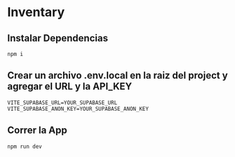 # Inventary

## Instalar Dependencias
```npm i```

## Crear un archivo .env.local en la raiz del project y agregar el URL y la API_KEY 
```VITE_SUPABASE_URL=YOUR_SUPABASE_URL```  
```VITE_SUPABASE_ANON_KEY=YOUR_SUPABASE_ANON_KEY```

## Correr la App
```npm run dev```
